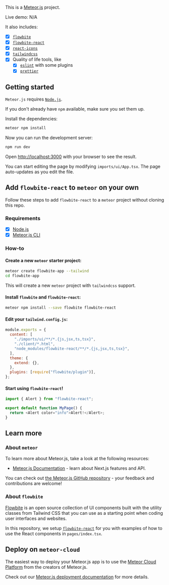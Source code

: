 This is a [Meteor.js](https://meteor.com/) project.

Live demo: N/A

It also includes:

- [x] [`flowbite`](https://flowbite.com)
- [x] [`flowbite-react`](https://flowbite-react.com)
- [x] [`react-icons`](https://react-icons.github.io/react-icons)
- [x] [`tailwindcss`](https://tailwindcss.com)
- [x] Quality of life tools, like
  - [x] [`eslint`](https://eslint.org) with some plugins
  - [x] [`prettier`](https://prettier.io)

## Getting started

`Meteor.js` requires [`Node.js`](https://nodejs.org).

If you don't already have `npm` available, make sure you set them up.

Install the dependencies:

```bash
meteor npm install
```

Now you can run the development server:

```bash
npm run dev
```

Open [http://localhost:3000](http://localhost:3000) with your browser to see the result.

You can start editing the page by modifying `imports/ui/App.tsx`. The page auto-updates as you edit the file.

## Add `flowbite-react` to `meteor` on your own

Follow these steps to add `flowbite-react` to a `meteor` project without cloning this repo.

### Requirements

- [x] [Node.js](https://nodejs.org/en/)
- [x] [Meteor.js CLI](https://docs.meteor.com/install.html)

### How-to

#### Create a new `meteor` starter project:

```sh
meteor create flowbite-app --tailwind      
cd flowbite-app
```
This will create a new `meteor` project with `tailwindcss` support.

#### Install `flowbite` and `flowbite-react`:

```sh
meteor npm install --save flowbite flowbite-react
```

#### Edit your `tailwind.config.js`:

```js
module.exports = {
  content: [
    "./imports/ui/**/*.{js,jsx,ts,tsx}",
    "./client/*.html",
    "node_modules/flowbite-react/**/*.{js,jsx,ts,tsx}",
  ],
  theme: {
    extend: {},
  },
  plugins: [require("flowbite/plugin")],
};

```

#### Start using `flowbite-react`!

```js
import { Alert } from "flowbite-react";

export default function MyPage() {
  return <Alert color="info">Alert!</Alert>;
}
```

## Learn more

### About `meteor`

To learn more about Meteor.js, take a look at the following resources:

- [Meteor.js Documentation](https://docs.meteor.com) - learn about Next.js features and API.

You can check out [the Meteor.js GitHub repository](https://github.com/meteor/meteor/) - your feedback and contributions are welcome!

### About `flowbite`

[Flowbite](https://flowbite.com) is an open source collection of UI components built with the utility classes from Tailwind CSS that you can use as a starting point when coding user interfaces and websites.

In this repository, we setup [`flowbite-react`](https://flowbite-react.com) for you with examples of how to use the React components in `pages/index.tsx`.

## Deploy on `meteor-cloud`

The easiest way to deploy your Meteor.js app is to use the [Meteor Cloud Platform](https://meteor.com/cloud) from the creators of Meteor.js.

Check out our [Meteor.js deployment documentation](https://galaxy-guide.meteor.com/deploy-to-galaxy.html) for more details.